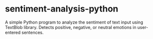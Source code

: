 # sentiment-analysis-python
A simple Python program to analyze the sentiment of text input using TextBlob library. Detects positive, negative, or neutral emotions in user-entered sentences.
